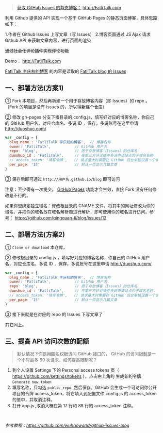 > [获取 GitHub Issues 的静态博客：](https://qingquan-li.github.io/blog) http://FatliTalk.com

利用 Github 提供的 API 实现一个基于 GitHub Pages 的静态页面博客，具体思路如下：

1.作者在 Github Issues 上写文章（写 Issues）
2.博客页面通过 JS Ajax 请求 Github API 来获取文章内容，进行页面的渲染

~~通过社会化评论插件实现评论功能~~

Demo： http://FatliTalk.com

[FatliTalk 李庆权的博客](https://qingquan-li.github.io/blog) 的内容是读取的 [FatliTalk blog 的 Issues](https://github.com/qingquan-li/blog/issues)

## 一、部署方法(方案1)

① Fork 本项目，然后再新建一个用于存放博客内容（即 Issues）的 repo 。 （Fork 的项目是没有 Issues 的，所以得新建个仓库）

② 修改 gh-pages 分支下根目录的 config.js，填写好对应的博客名称，你自己的 GitHub 用户名、对应仓库名、多说 ID ，保存。多说账号在这里申请 http://duoshuo.com/

```javascript
var _config = {
  blog_name : 'FatliTalk 李庆权的博客',  // 博客名称
  owner: 'FatliTalk',           // GitHub 用户名
  repo: 'blog',                 // 用于存放博客（Issues）的仓库名
  duoshuo_id : 'FatliTalk',     // 在第三方评论插件多说申请站点的子域名名称
  // access_token: '填写令牌',   // 请求量大时需要在 GitHub 后台单独设置一个读取公开库的 token
  per_page: '15'                // 默认一页显示几篇文章
}
```

③ 保存后即可通过 `http://用户名.github.io/blog` 即可访问

注意：至少得有一次提交， [GitHub Pages](https://github.com/qingquan-li/blog/issues/12) 功能才会生效，直接 Fork 没有任何修改是不行的。

如果你想绑定独立域名：修改根目录的 CNAME 文件，将其中的网址修改为你的域名，并把你的域名放在域名解析商进行解析，即可使用你的域名进行访问。参考： https://github.com/qingquan-li/blog/issues/12

## 二、部署方法(方案2)

① `Clone or download` 本仓库，

② 修改根目录的 config.js ，填写好对应的博客名称，你自己的 GitHub 用户名、对应仓库名、多说 ID ，保存。多说账号在这里申请 http://duoshuo.com/

```javascript
var _config = {
  blog_name : 'FatliTalk 李庆权的博客',  // 博客名称
  owner: 'FatliTalk',           // GitHub 用户名
  repo: 'blog',                 // 用于存放博客（Issues）的仓库名
  duoshuo_id : 'FatliTalk',     // 在第三方评论插件多说申请站点的子域名名称
  // access_token: '填写令牌',   // 请求量大时需要在 GitHub 后台单独设置一个读取公开库的 token
  per_page: '15'                // 默认一页显示几篇文章
}
```

③ 接下来就是在对应的 repo 的 Issues 下写文章了

其它同上。

## 三、提高 API 访问次数的配额

> 默认情况下你是用匿名权限访问 GitHub 接口的， GitHub 的访问限制是一个小时最多 60 次请求，如何提高限制呢？ 

1. 到个人设置 Settings 下的 Personal access tokens 页（ https://github.com/settings/tokens ），点击右上角的 生成新的令牌  `Generate new token`
2. 填写名称，只勾选 `public_repo` ,然后保存，GitHub 会生成一个可访问你公开项目的令牌 access_token，将它填入到配置文件 config.js 的 access_token 的值中，并取消注释。
3. 打开 app.js ,取消大概在第 17 行和 88 行的 access_token 注释。

<br />

_参考教程：https://github.com/wuhaoworld/github-issues-blog_
